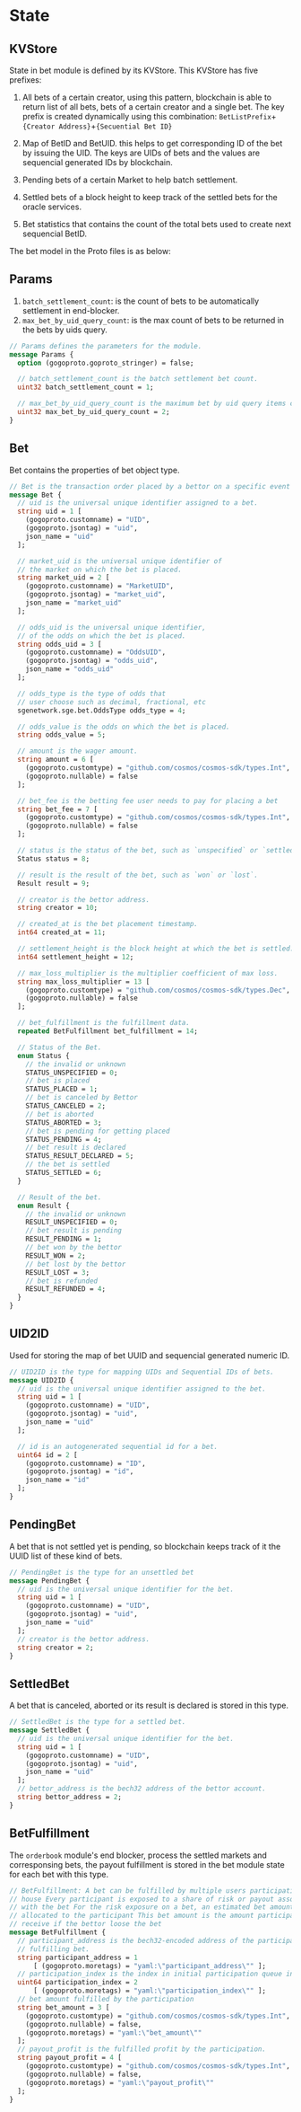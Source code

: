 # **State**

## **KVStore**

State in bet module is defined by its KVStore. This KVStore has five prefixes:

1. All bets of a certain creator, using this pattern, blockchain is able to return list of all bets, bets of a certain creator and a single bet. The key prefix is created dynamically using this combination: `BetListPrefix`+`{Creator Address}`+`{Secuential Bet ID}`

2. Map of BetID and BetUID. this helps to get corresponding ID of the bet by issuing the UID. The keys are UIDs of bets and the values are sequencial generated IDs by blockchain.
3. Pending bets of a certain Market to help batch settlement.
4. Settled bets of a block height to keep track of the settled bets for the oracle services.
5. Bet statistics that contains the count of the total bets used to create next sequencial BetID.

The bet model in the Proto files is as below:

## **Params**

1. `batch_settlement_count`: is the count of bets to be automatically settlement in end-blocker.
2. `max_bet_by_uid_query_count`: is the max count of bets to be returned in the bets by uids query.

```proto
// Params defines the parameters for the module.
message Params {
  option (gogoproto.goproto_stringer) = false;

  // batch_settlement_count is the batch settlement bet count.
  uint32 batch_settlement_count = 1;

  // max_bet_by_uid_query_count is the maximum bet by uid query items count.
  uint32 max_bet_by_uid_query_count = 2;
}
```

## **Bet**

Bet contains the properties of bet object type.

```proto
// Bet is the transaction order placed by a bettor on a specific event and odd
message Bet {
  // uid is the universal unique identifier assigned to a bet.
  string uid = 1 [
    (gogoproto.customname) = "UID",
    (gogoproto.jsontag) = "uid",
    json_name = "uid"
  ];

  // market_uid is the universal unique identifier of
  // the market on which the bet is placed.
  string market_uid = 2 [
    (gogoproto.customname) = "MarketUID",
    (gogoproto.jsontag) = "market_uid",
    json_name = "market_uid"
  ];

  // odds_uid is the universal unique identifier,
  // of the odds on which the bet is placed.
  string odds_uid = 3 [
    (gogoproto.customname) = "OddsUID",
    (gogoproto.jsontag) = "odds_uid",
    json_name = "odds_uid"
  ];

  // odds_type is the type of odds that
  // user choose such as decimal, fractional, etc
  sgenetwork.sge.bet.OddsType odds_type = 4;

  // odds_value is the odds on which the bet is placed.
  string odds_value = 5;

  // amount is the wager amount.
  string amount = 6 [
    (gogoproto.customtype) = "github.com/cosmos/cosmos-sdk/types.Int",
    (gogoproto.nullable) = false
  ];

  // bet_fee is the betting fee user needs to pay for placing a bet
  string bet_fee = 7 [
    (gogoproto.customtype) = "github.com/cosmos/cosmos-sdk/types.Int",
    (gogoproto.nullable) = false
  ];

  // status is the status of the bet, such as `unspecified` or `settled`.
  Status status = 8;

  // result is the result of the bet, such as `won` or `lost`.
  Result result = 9;

  // creator is the bettor address.
  string creator = 10;

  // created_at is the bet placement timestamp.
  int64 created_at = 11;

  // settlement_height is the block height at which the bet is settled.
  int64 settlement_height = 12;

  // max_loss_multiplier is the multiplier coefficient of max loss.
  string max_loss_multiplier = 13 [
    (gogoproto.customtype) = "github.com/cosmos/cosmos-sdk/types.Dec",
    (gogoproto.nullable) = false
  ];

  // bet_fulfillment is the fulfillment data.
  repeated BetFulfillment bet_fulfillment = 14;

  // Status of the Bet.
  enum Status {
    // the invalid or unknown
    STATUS_UNSPECIFIED = 0;
    // bet is placed
    STATUS_PLACED = 1;
    // bet is canceled by Bettor
    STATUS_CANCELED = 2;
    // bet is aborted
    STATUS_ABORTED = 3;
    // bet is pending for getting placed
    STATUS_PENDING = 4;
    // bet result is declared
    STATUS_RESULT_DECLARED = 5;
    // the bet is settled
    STATUS_SETTLED = 6;
  }

  // Result of the bet.
  enum Result {
    // the invalid or unknown
    RESULT_UNSPECIFIED = 0;
    // bet result is pending
    RESULT_PENDING = 1;
    // bet won by the bettor
    RESULT_WON = 2;
    // bet lost by the bettor
    RESULT_LOST = 3;
    // bet is refunded
    RESULT_REFUNDED = 4;
  }
}
```

## **UID2ID**

Used for storing the map of bet UUID and sequencial generated numeric ID.

```proto
// UID2ID is the type for mapping UIDs and Sequential IDs of bets.
message UID2ID {
  // uid is the universal unique identifier assigned to the bet.
  string uid = 1 [
    (gogoproto.customname) = "UID",
    (gogoproto.jsontag) = "uid",
    json_name = "uid"
  ];

  // id is an autogenerated sequential id for a bet.
  uint64 id = 2 [
    (gogoproto.customname) = "ID",
    (gogoproto.jsontag) = "id",
    json_name = "id"
  ];
}
```

## **PendingBet**

A bet that is not settled yet is pending, so blockchain keeps track of it
the UUID list of these kind of bets.

```proto
// PendingBet is the type for an unsettled bet
message PendingBet {
  // uid is the universal unique identifier for the bet.
  string uid = 1 [
    (gogoproto.customname) = "UID",
    (gogoproto.jsontag) = "uid",
    json_name = "uid"
  ];
  // creator is the bettor address.
  string creator = 2;
}
```

## **SettledBet**

A bet that is canceled, aborted or its result is declared is stored in this type.

```proto
// SettledBet is the type for a settled bet.
message SettledBet {
  // uid is the universal unique identifier for the bet.
  string uid = 1 [
    (gogoproto.customname) = "UID",
    (gogoproto.jsontag) = "uid",
    json_name = "uid"
  ];
  // bettor_address is the bech32 address of the bettor account.
  string bettor_address = 2;
}
```

## **BetFulfillment**

The `orderbook` module's end blocker, process the settled markets and corresponsing
bets, the payout fulfillment is stored in the bet module state for each bet with this type.

```proto
// BetFulfillment: A bet can be fulfilled by multiple users participating as a
// house Every participant is exposed to a share of risk or payout associated
// with the bet For the risk exposure on a bet, an estimated bet amount is also
// allocated to the participant This bet amount is the amount participant
// receive if the bettor loose the bet
message BetFulfillment {
  // participant_address is the bech32-encoded address of the participant
  // fulfilling bet.
  string participant_address = 1
      [ (gogoproto.moretags) = "yaml:\"participant_address\"" ];
  // participation_index is the index in initial participation queue index
  uint64 participation_index = 2
      [ (gogoproto.moretags) = "yaml:\"participation_index\"" ];
  // bet amount fulfilled by the participation
  string bet_amount = 3 [
    (gogoproto.customtype) = "github.com/cosmos/cosmos-sdk/types.Int",
    (gogoproto.nullable) = false,
    (gogoproto.moretags) = "yaml:\"bet_amount\""
  ];
  // payout_profit is the fulfilled profit by the participation.
  string payout_profit = 4 [
    (gogoproto.customtype) = "github.com/cosmos/cosmos-sdk/types.Int",
    (gogoproto.nullable) = false,
    (gogoproto.moretags) = "yaml:\"payout_profit\""
  ];
}
```
